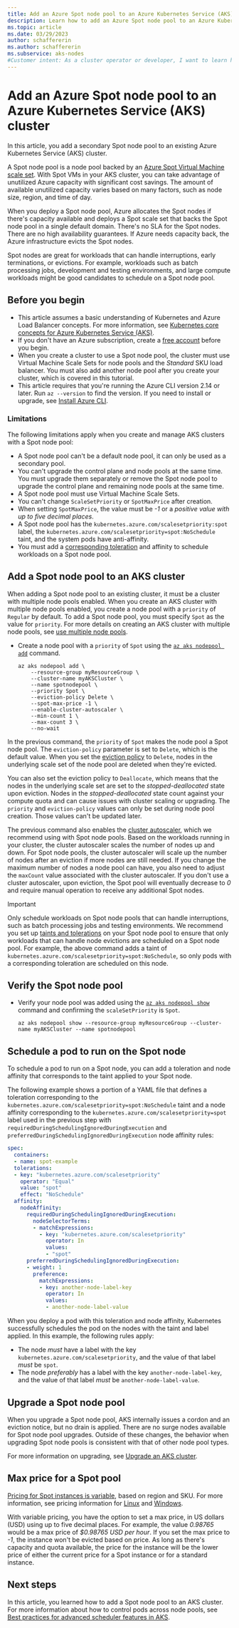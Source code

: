 ```yaml
---
title: Add an Azure Spot node pool to an Azure Kubernetes Service (AKS) cluster
description: Learn how to add an Azure Spot node pool to an Azure Kubernetes Service (AKS) cluster.
ms.topic: article
ms.date: 03/29/2023
author: schaffererin
ms.author: schaffererin
ms.subservice: aks-nodes
#Customer intent: As a cluster operator or developer, I want to learn how to add an Azure Spot node pool to an AKS Cluster.
---
```


# Add an Azure Spot node pool to an Azure Kubernetes Service (AKS) cluster

In this article, you add a secondary Spot node pool to an existing Azure Kubernetes Service (AKS) cluster.

A Spot node pool is a node pool backed by an [Azure Spot Virtual Machine scale set][vmss-spot]. With Spot VMs in your AKS cluster, you can take advantage of unutilized Azure capacity with significant cost savings. The amount of available unutilized capacity varies based on many factors, such as node size, region, and time of day.

When you deploy a Spot node pool, Azure allocates the Spot nodes if there's capacity available and deploys a Spot scale set that backs the Spot node pool in a single default domain. There's no SLA for the Spot nodes. There are no high availability guarantees. If Azure needs capacity back, the Azure infrastructure evicts the Spot nodes.

Spot nodes are great for workloads that can handle interruptions, early terminations, or evictions. For example, workloads such as batch processing jobs, development and testing environments, and large compute workloads might be good candidates to schedule on a Spot node pool.

## Before you begin

* This article assumes a basic understanding of Kubernetes and Azure Load Balancer concepts. For more information, see [Kubernetes core concepts for Azure Kubernetes Service (AKS)][kubernetes-concepts].
* If you don't have an Azure subscription, create a [free account](https://azure.microsoft.com/free/?WT.mc_id=A261C142F) before you begin.
* When you create a cluster to use a Spot node pool, the cluster must use Virtual Machine Scale Sets for node pools and the *Standard* SKU load balancer. You must also add another node pool after you create your cluster, which is covered in this tutorial.
* This article requires that you're running the Azure CLI version 2.14 or later. Run `az --version` to find the version. If you need to install or upgrade, see [Install Azure CLI][azure-cli-install].

### Limitations

The following limitations apply when you create and manage AKS clusters with a Spot node pool:

* A Spot node pool can't be a default node pool, it can only be used as a secondary pool.
* You can't upgrade the control plane and node pools at the same time. You must upgrade them separately or remove the Spot node pool to upgrade the control plane and remaining node pools at the same time.
* A Spot node pool must use Virtual Machine Scale Sets.
* You can't change `ScaleSetPriority` or `SpotMaxPrice` after creation.
* When setting `SpotMaxPrice`, the value must be *-1* or a *positive value with up to five decimal places*.
* A Spot node pool has the `kubernetes.azure.com/scalesetpriority:spot` label, the `kubernetes.azure.com/scalesetpriority=spot:NoSchedule` taint, and the system pods have anti-affinity.
* You must add a [corresponding toleration][spot-toleration] and affinity to schedule workloads on a Spot node pool.

## Add a Spot node pool to an AKS cluster

When adding a Spot node pool to an existing cluster, it must be a cluster with multiple node pools enabled. When you create an AKS cluster with multiple node pools enabled, you create a node pool with a `priority` of `Regular` by default. To add a Spot node pool, you must specify `Spot` as the value for `priority`. For more details on creating an AKS cluster with multiple node pools, see [use multiple node pools][use-multiple-node-pools].

* Create a node pool with a `priority` of `Spot` using the [`az aks nodepool add`][az-aks-nodepool-add] command.

    ```azurecli-interactive
    az aks nodepool add \
        --resource-group myResourceGroup \
        --cluster-name myAKSCluster \
        --name spotnodepool \
        --priority Spot \
        --eviction-policy Delete \
        --spot-max-price -1 \
        --enable-cluster-autoscaler \
        --min-count 1 \
        --max-count 3 \
        --no-wait
    ```

In the previous command, the `priority` of `Spot` makes the node pool a Spot node pool. The `eviction-policy` parameter is set to `Delete`, which is the default value. When you set the [eviction policy][eviction-policy] to `Delete`, nodes in the underlying scale set of the node pool are deleted when they're evicted.

You can also set the eviction policy to `Deallocate`, which means that the nodes in the underlying scale set are set to the *stopped-deallocated* state upon eviction. Nodes in the *stopped-deallocated* state count against your compute quota and can cause issues with cluster scaling or upgrading. The `priority` and `eviction-policy` values can only be set during node pool creation. Those values can't be updated later.

The previous command also enables the [cluster autoscaler][cluster-autoscaler], which we recommend using with Spot node pools. Based on the workloads running in your cluster, the cluster autoscaler scales the number of nodes up and down. For Spot node pools, the cluster autoscaler will scale up the number of nodes after an eviction if more nodes are still needed. If you change the maximum number of nodes a node pool can have, you also need to adjust the `maxCount` value associated with the cluster autoscaler. If you don't use a cluster autoscaler, upon eviction, the Spot pool will eventually decrease to *0* and require manual operation to receive any additional Spot nodes.

> [!IMPORTANT]
> Only schedule workloads on Spot node pools that can handle interruptions, such as batch processing jobs and testing environments. We recommend you set up [taints and tolerations][taints-tolerations] on your Spot node pool to ensure that only workloads that can handle node evictions are scheduled on a Spot node pool. For example, the above command adds a taint of `kubernetes.azure.com/scalesetpriority=spot:NoSchedule`, so only pods with a corresponding toleration are scheduled on this node.

## Verify the Spot node pool

* Verify your node pool was added using the [`az aks nodepool show`][az-aks-nodepool-show] command and confirming the `scaleSetPriority` is `Spot`.

    ```azurecli-interactive
    az aks nodepool show --resource-group myResourceGroup --cluster-name myAKSCluster --name spotnodepool
    ```

## Schedule a pod to run on the Spot node

To schedule a pod to run on a Spot node, you can add a toleration and node affinity that corresponds to the taint applied to your Spot node.

The following example shows a portion of a YAML file that defines a toleration corresponding to the `kubernetes.azure.com/scalesetpriority=spot:NoSchedule` taint and a node affinity corresponding to the `kubernetes.azure.com/scalesetpriority=spot` label used in the previous step with `requiredDuringSchedulingIgnoredDuringExecution` and `preferredDuringSchedulingIgnoredDuringExecution` node affinity rules:

```yaml
spec:
  containers:
  - name: spot-example
  tolerations:
  - key: "kubernetes.azure.com/scalesetpriority"
    operator: "Equal"
    value: "spot"
    effect: "NoSchedule"
  affinity:
    nodeAffinity:
      requiredDuringSchedulingIgnoredDuringExecution:
        nodeSelectorTerms:
        - matchExpressions:
          - key: "kubernetes.azure.com/scalesetpriority"
            operator: In
            values:
            - "spot"
      preferredDuringSchedulingIgnoredDuringExecution:
      - weight: 1
        preference:
          matchExpressions:
          - key: another-node-label-key
            operator: In
            values:
            - another-node-label-value
```

When you deploy a pod with this toleration and node affinity, Kubernetes successfully schedules the pod on the nodes with the taint and label applied. In this example, the following rules apply:

* The node *must* have a label with the key `kubernetes.azure.com/scalesetpriority`, and the value of that label *must* be `spot`.
* The node *preferably* has a label with the key `another-node-label-key`, and the value of that label *must* be `another-node-label-value`.

## Upgrade a Spot node pool

When you upgrade a Spot node pool, AKS internally issues a cordon and an eviction notice, but no drain is applied. There are no surge nodes available for Spot node pool upgrades. Outside of these changes, the behavior when upgrading Spot node pools is consistent with that of other node pool types.

For more information on upgrading, see [Upgrade an AKS cluster][upgrade-cluster].

## Max price for a Spot pool

[Pricing for Spot instances is variable][pricing-spot], based on region and SKU. For more information, see pricing information for [Linux][pricing-linux] and [Windows][pricing-windows].

With variable pricing, you have the option to set a max price, in US dollars (USD) using up to five decimal places. For example, the value *0.98765* would be a max price of *$0.98765 USD per hour*. If you set the max price to *-1*, the instance won't be evicted based on price. As long as there's capacity and quota available, the price for the instance will be the lower price of either the current price for a Spot instance or for a standard instance.

## Next steps

In this article, you learned how to add a Spot node pool to an AKS cluster. For more information about how to control pods across node pools, see [Best practices for advanced scheduler features in AKS][operator-best-practices-advanced-scheduler].

<!-- LINKS - Internal -->
[azure-cli-install]: /cli/azure/install-azure-cli
[az-aks-nodepool-add]: /cli/azure/aks/nodepool#az-aks-nodepool-add
[az-aks-nodepool-show]: /cli/azure/aks/nodepool#az_aks_nodepool_show
[cluster-autoscaler]: cluster-autoscaler.md
[eviction-policy]: ../virtual-machine-scale-sets/use-spot.md#eviction-policy
[kubernetes-concepts]: concepts-clusters-workloads.md
[operator-best-practices-advanced-scheduler]: operator-best-practices-advanced-scheduler.md
[pricing-linux]: https://azure.microsoft.com/pricing/details/virtual-machine-scale-sets/linux/
[pricing-spot]: ../virtual-machine-scale-sets/use-spot.md#pricing
[pricing-windows]: https://azure.microsoft.com/pricing/details/virtual-machine-scale-sets/windows/
[spot-toleration]: #verify-the-spot-node-pool
[taints-tolerations]: operator-best-practices-advanced-scheduler.md#provide-dedicated-nodes-using-taints-and-tolerations
[use-multiple-node-pools]: create-node-pools.md
[vmss-spot]: ../virtual-machine-scale-sets/use-spot.md
[upgrade-cluster]: upgrade-cluster.md

